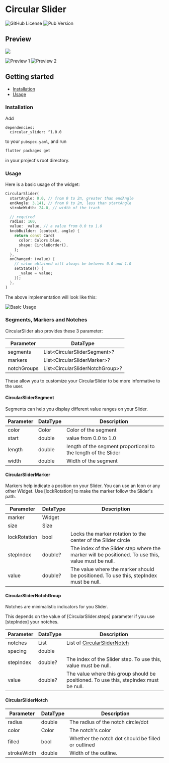 # Circular Slider

![GitHub License](https://img.shields.io/github/license/nikhilbawane/circular_slider) ![Pub Version](https://img.shields.io/pub/v/circular_slider)

## Preview

![](./assets/preview.gif)

![Preview 1](./assets/slider_blue.png) ![Preview 2](./assets/slider_red.png)


## Getting started

- [Installation](#installation)
- [Usage](#usage)

### Installation

Add

```
dependencies:
  circular_slider: ^1.0.0
```

to your `pubspec.yaml`, and run

```bash
flutter packages get
```

in your project's root directory.

### Usage

Here is a basic usage of the widget:

```dart
CircularSlider(
  startAngle: 0.0, // from 0 to 2π, greater than endAngle
  endAngle: 3.141, // from 0 to 2π, less than startAngle
  strokeWidth: 24.0, // width of the track

  // required
  radius: 160,
  value: _value, // a value from 0.0 to 1.0
  knobBuilder: (context, angle) {
    return const Card(
      color: Colors.blue,
      shape: CircleBorder(),
    );
  },
  onChanged: (value) {
    // value obtained will always be between 0.0 and 1.0
    setState(() {
      _value = value;
    });
  },
)
```

The above implementation will look like this:

![Basic Usage](./assets/usage_1.png)

### Segments, Markers and Notches

CircularSlider also provides these 3 parameter:

| Parameter | DataType |
| ------ | ------ |
| segments | List<CircularSliderSegment\>? |
| markers | List<CircularSliderMarker\>? |
| notchGroups | List<CircularSliderNotchGroup\>? |

These allow you to customize your CircularSlider to be more informative to the user. 

#### CircularSliderSegment

Segments can help you display different value ranges on your Slider.

| Parameter | DataType | Description |
| ------ | ------ | ------ |
| color | Color | Color of the segment |
| start | double | value from 0.0 to 1.0 |
| length | double | length of the segment proportional to the length of the Slider |
| width | double | Width of the segment |

#### CircularSliderMarker

Markers help indicate a position on your Slider. You can use an Icon or any other Widget.
Use [lockRotation] to make the marker follow the Slider's path.

| Parameter | DataType | Description |
| ------ | ------ | ------ |
| marker | Widget |  |
| size | Size |  |
| lockRotation | bool | Locks the marker rotation to the center of the Slider circle |
| stepIndex | double? | The index of the Slider step where the marker will be positioned. To use this, value must be null. |
| value | double? | The value where the marker should be positioned. To use this, stepIndex must be null. |

#### CircularSliderNotchGroup

Notches are minimalistic indicators for you Slider. 

This depends on the value of [CircularSlider.steps] parameter if you use [stepIndex] your notches.

| Parameter | DataType | Description |
| ------ | ------ | ------ |
| notches | List<CircularSliderNotch> | List of [CircularSliderNotch](#circularslidernotch) |
| spacing | double |  |
| stepIndex | double? | The index of the Slider step. To use this, value must be null. |
| value | double? | The value where this group should be positioned. To use this, stepIndex must be null. |

#### CircularSliderNotch

| Parameter | DataType | Description |
| ------ | ------ | ------ |
| radius | double | The radius of the notch circle/dot |
| color | Color | The notch's color |
| filled | bool | Whether the notch dot should be filled or outlined  |
| strokeWidth | double | Width of the outline. |

